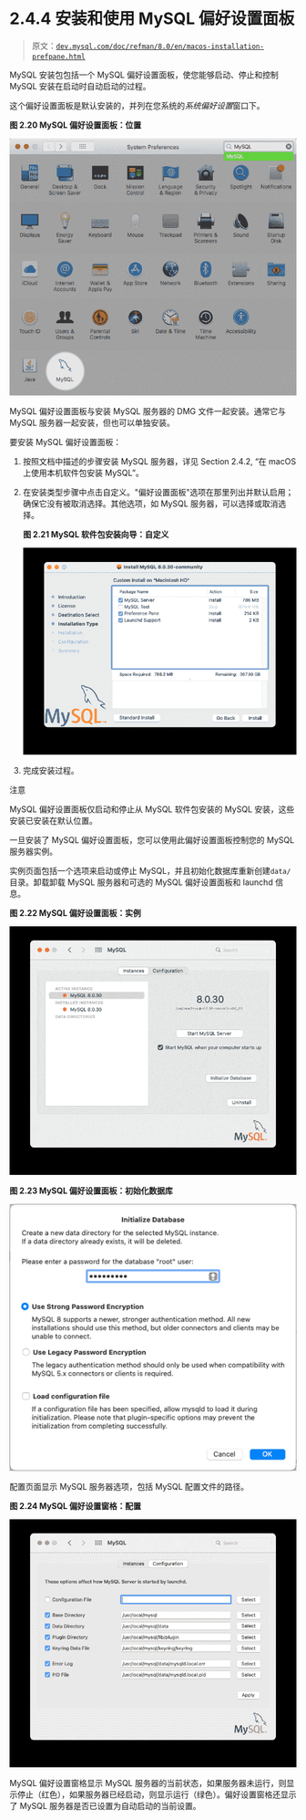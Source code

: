# 2.4.4 安装和使用 MySQL 偏好设置面板

> 原文：[`dev.mysql.com/doc/refman/8.0/en/macos-installation-prefpane.html`](https://dev.mysql.com/doc/refman/8.0/en/macos-installation-prefpane.html)

MySQL 安装包包括一个 MySQL 偏好设置面板，使您能够启动、停止和控制 MySQL 安装在启动时自动启动的过程。

这个偏好设置面板是默认安装的，并列在您系统的*系统偏好设置*窗口下。

**图 2.20 MySQL 偏好设置面板：位置**

![显示"MySQL"输入到 macOS 系统偏好设置搜索框中，并在左下角突出显示"MySQL"图标。](img/6223c33f0ca5c123148d2e7306857085.png)

MySQL 偏好设置面板与安装 MySQL 服务器的 DMG 文件一起安装。通常它与 MySQL 服务器一起安装，但也可以单独安装。

要安装 MySQL 偏好设置面板：

1.  按照文档中描述的步骤安装 MySQL 服务器，详见 Section 2.4.2, “在 macOS 上使用本机软件包安装 MySQL”。

1.  在安装类型步骤中点击自定义。"偏好设置面板"选项在那里列出并默认启用；确保它没有被取消选择。其他选项，如 MySQL 服务器，可以选择或取消选择。

    **图 2.21 MySQL 软件包安装向导：自定义**

    ![自定义显示三个软件包名称选项：MySQL 服务器，MySQL 测试，偏好设置面板和 Launchd 支持。所有三个选项都被选中。](img/a4d8393421bb11cbed0c6ad7f31f593c.png)

1.  完成安装过程。

注意

MySQL 偏好设置面板仅启动和停止从 MySQL 软件包安装的 MySQL 安装，这些安装已安装在默认位置。

一旦安装了 MySQL 偏好设置面板，您可以使用此偏好设置面板控制您的 MySQL 服务器实例。

实例页面包括一个选项来启动或停止 MySQL，并且初始化数据库重新创建`data/`目录。卸载卸载 MySQL 服务器和可选的 MySQL 偏好设置面板和 launchd 信息。

**图 2.22 MySQL 偏好设置面板：实例**

![左侧显示一个由"活动实例"、"已安装实例"和"数据目录"部分分隔的 MySQL 实例列表。右侧显示一个"停止 MySQL 服务器"按钮，一个名为"计算机启动时启动 MySQL"的复选框，以及"初始化数据库"和"卸载"按钮。几个字段引用 8.0.11 作为当前安装的 MySQL 版本。](img/41bf7e83fee9987f22862559beefea82.png)

**图 2.23 MySQL 偏好设置面板：初始化数据库**

![显示一个选项来输入根密码，以及在 MySQL 8 客户端建议使用的强密码加密和与旧的 MySQL 5.x 客户端兼容的传统密码加密之间进行选择。可选的“加载配置文件”选项在初始化期间由 mysqld 加载，并指出插件特定选项可能会阻止初始化完成。](img/ec1f48f1033ef636c6ad98ea422af6d6.png)

配置页面显示 MySQL 服务器选项，包括 MySQL 配置文件的路径。

**图 2.24 MySQL 偏好设置窗格：配置**

![内容在周围的文本中描述。](img/37e318c501c7e2a7be45799a7a33b0f6.png)

MySQL 偏好设置窗格显示 MySQL 服务器的当前状态，如果服务器未运行，则显示停止（红色），如果服务器已经启动，则显示运行（绿色）。偏好设置窗格还显示了 MySQL 服务器是否已设置为自动启动的当前设置。
